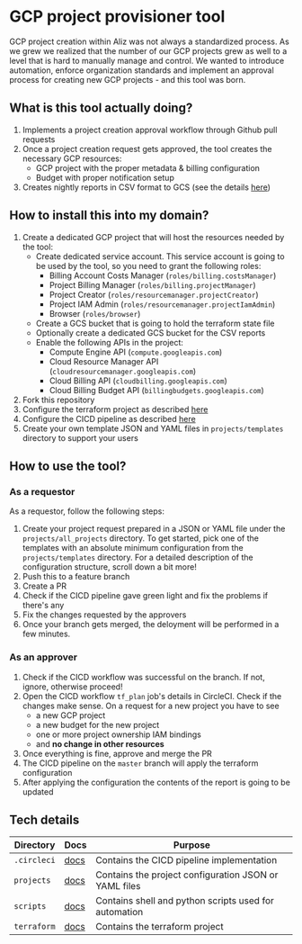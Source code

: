 # GCP project provisioner tool

GCP project creation within Aliz was not always a standardized process. As we grew we realized that the number of our GCP projects grew as well to a level that is hard to manually manage and control. We wanted to introduce automation, enforce organization standards and implement an approval process for creating new GCP projects - and this tool was born.

## What is this tool actually doing?

1. Implements a project creation approval workflow through Github pull requests
2. Once a project creation request gets approved, the tool creates the necessary GCP resources:
    - GCP project with the proper metadata & billing configuration
    - Budget with proper notification setup
3. Creates nightly reports in CSV format to GCS (see the details [here](scripts/README.md))

## How to install this into my domain?

1. Create a dedicated GCP project that will host the resources needed by the tool:
   - Create dedicated service account. This service account is going to be used by the tool, so you need to grant the following roles:
     - Billing Account Costs Manager (`roles/billing.costsManager`)
     - Project Billing Manager (`roles/billing.projectManager`)
     - Project Creator (`roles/resourcemanager.projectCreator`)
     - Project IAM Admin (`roles/resourcemanager.projectIamAdmin`)
     - Browser (`roles/browser`)
   - Create a GCS bucket that is going to hold the terraform state file
   - Optionally create a dedicated GCS bucket for the CSV reports
   - Enable the following APIs in the project:
     - Compute Engine API (`compute.googleapis.com`)
     - Cloud Resource Manager API (`cloudresourcemanager.googleapis.com`)
     - Cloud Billing API (`cloudbilling.googleapis.com`)
     - Cloud Billing Budget API (`billingbudgets.googleapis.com`)
2. Fork this repository
2. Configure the terraform project as described [here](terraform/README.md)
3. Configure the CICD pipeline as described [here](.circleci/README.md)
4. Create your own template JSON and YAML files in `projects/templates` directory to support your users

## How to use the tool?

### As a requestor
As a requestor, follow the following steps:

1. Create your project request prepared in a JSON or YAML file under the `projects/all_projects` directory. To get started, pick one of the templates with an absolute minimum configuration from the `projects/templates` directory. For a detailed description of the configuration structure, scroll down a bit more!
2. Push this to a feature branch
3. Create a PR
4. Check if the CICD pipeline gave green light and fix the problems if there's any
5. Fix the changes requested by the approvers
6. Once your branch gets merged, the deloyment will be performed in a few minutes.


### As an approver

1. Check if the CICD workflow was successful on the branch. If not, ignore, otherwise proceed!
2. Open the CICD workflow `tf_plan` job's details in CircleCI. Check if the changes make sense. On a request for a new project you have to see
   - a new GCP project
   - a new budget for the new project
   - one or more project ownership IAM bindings
   - and **no change in other resources**
3. Once everything is fine, approve and merge the PR
4. The CICD pipeline on the `master` branch will apply the terraform configuration
5. After applying the configuration the contents of the report is going to be updated


## Tech details

| Directory | Docs | Purpose |
|-----------|------|---------|
| `.circleci` | [docs](.circleci/README.md) | Contains the CICD pipeline implementation | 
| `projects` | [docs](projects/README.md) | Contains the project configuration JSON or YAML files |
| `scripts` | [docs](scripts/README.md) | Contains shell and python scripts used for automation |
| `terraform` | [docs](terraform/README.md) | Contains the terraform project |

